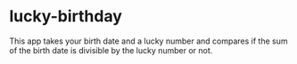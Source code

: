# lucky-birthday

This app takes your birth date and a lucky number and compares if the sum of the birth date is divisible by the lucky number or not.
